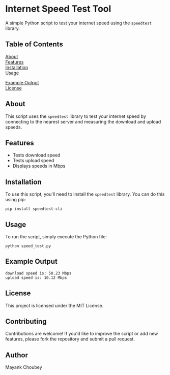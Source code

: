 <h1>Internet Speed Test Tool</h1>
<p>A simple Python script to test your internet speed using the <code>speedtest</code> library.</p>
<h2>Table of Contents</h2>
<a href="#about">About</a>
<br>
<a href="#features">Features</a>
<br>
<a href="#installation">Installation</a>
<br>
<a href="#usage">Usage</a>

<a href="#example-output">Example Output</a>
<br>
<a href="#license">License</a>
<h2 id="about">About</h2>
<p>This script uses the <code>speedtest</code> library to test your internet speed by connecting to the nearest server and measuring the download and upload speeds.</p>
<h2 id="features">Features</h2>
<ul>
<li>Tests download speed</li>
<li>Tests upload speed</li>
<li>Displays speeds in Mbps</li>
</ul>
<h2 id="installation">Installation</h2>
<p>To use this script, you'll need to install the <code>speedtest</code> library. You can do this using pip:</p>
<pre><code>pip install speedtest-cli</code></pre>
<h2 id="usage">Usage</h2>
<p>To run the script, simply execute the Python file:</p>
<pre><code>python speed_test.py</code></pre>
<h2 id="example-output">Example Output</h2>
<pre><code>download speed is: 50.23 Mbps
upload speed is: 10.12 Mbps</code></pre>
<h2 id="license">License</h2>
<p>This project is licensed under the MIT License.</p>
<h2>Contributing</h2>
<p>Contributions are welcome! If you'd like to improve the script or add new features, please fork the repository and submit a pull request.</p>
<h2>Author</h2>
<bold> Mayank Choubey
